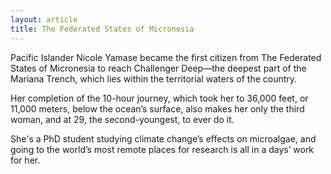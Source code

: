 ```yaml
---
layout: article
title: The Federated States of Micronesia
---
```


Pacific Islander Nicole Yamase became the first citizen from The Federated States of Micronesia to reach Challenger Deep––the deepest part of the Mariana Trench, which lies within the territorial waters of the country.

Her completion of the 10-hour journey, which took her to 36,000 feet, or 11,000 meters, below the ocean’s surface, also makes her only the third woman, and at 29, the second-youngest, to ever do it.

She's a PhD student studying climate change’s effects on microalgae, and going to the world’s most remote places for research is all in a days’ work for her.

